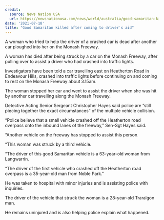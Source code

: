 ```yaml
---
credit:
  source: News Nation USA
  url: https://newsnationusa.com/news/world/australia/good-samaritan-killed-after-coming-to-drivers-aid/
date: '2021-07-18'
title: "Good Samaritan killed after coming to driver's aid"
---
```

A woman who tried to help the driver of a crashed car is dead after another car ploughed into her on the Monash Freeway.

A woman has died after being struck by a car on the Monash Freeway, after pulling over to assist a driver who had crashed into traffic lights.

Investigators have been told a car travelling east on Heatherton Road in Endeavour Hills, crashed into traffic lights before continuing on and coming to rest on the Monash Freeway about 3.15am.

The woman stopped her car and went to assist the driver when she was hit by another car travelling along the Monash Freeway.

Detective Acting Senior Sergeant Christopher Hayes said police are “still piecing together the exact circumstances” of the multiple vehicle collision.

“Police believe that a small vehicle crashed off the Heatherton road overpass onto the inbound lanes of the freeway,” Sen-Sgt Hayes said.

“Another vehicle on the freeway has stopped to assist this person.

“This woman was struck by a third vehicle.

“The driver of this good Samaritan vehicle is a 63-year-old woman from Langwarrin.

“The driver of the first vehicle who crashed off the Heatherton road overpass is a 35-year-old man from Noble Park.”

He was taken to hospital with minor injuries and is assisting police with inquiries.

The driver of the vehicle that struck the woman is a 28-year-old Traralgon man.

He remains uninjured and is also helping police explain what happened.
